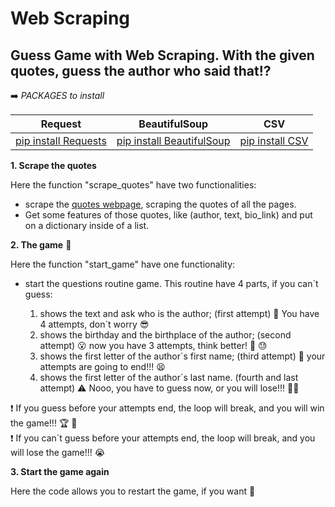 # Web Scraping 

## Guess Game with Web Scraping. With the given quotes, guess the author who said that:interrobang:

:arrow_right: *PACKAGES to install*

|                         Request                          |                            BeautifulSoup                            |                     CSV                   |
|----------------------------------------------------------|-------------------------------------------------------------------- |-------------------------------------------|
|[pip install Requests](https://pypi.org/project/requests/)|[pip install BeautifulSoup](https://pypi.org/project/beautifulsoup4/)|[pip install CSV](https://pypi.org/project/python-csv/)|


**1. Scrape the quotes**

  Here the function "scrape_quotes" have two functionalities:
  
   * scrape the [quotes webpage](http://quotes.toscrape.com/scroll), scraping the quotes of all the pages.
   * Get some features of those quotes, like (author, text, bio_link) and put on a dictionary inside of a list.
   
**2. The game** :brain:

  Here the function "start_game" have one functionality:
  
   * start the questions routine game. This routine have 4 parts, if you can´t guess:
   
      1. shows the text and ask who is the author; (first attempt) :thought_balloon: You have 4 attempts, don´t worry :sunglasses: 
      2. shows the birthday and the birthplace of the author; (second attempt) :open_mouth: now you have 3 attempts, think better!  :anger: :sweat:
      3. shows the first letter of the author´s first name; (third attempt) :stop_sign: your attempts are going to end!!! :tired_face:
      4. shows the first letter of the author´s last name. (fourth and last attempt) :warning: Nooo, you have to guess now, or you will lose!!! :man_judge: 
     
  :heavy_exclamation_mark: If you guess before your attempts end, the loop will break, and you will win the game!!! :trophy: :smiling_face_with_three_hearts: \
  :heavy_exclamation_mark: If you can´t guess before your attempts end, the loop will break, and you will lose the game!!! :sob:
  
  
**3. Start the game again**

  Here the code allows you to restart the game, if you want :muscle:


      
   
    
